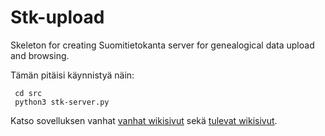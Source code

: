 # Stk-upload
Skeleton for creating Suomitietokanta server for genealogical data upload and browsing.

Tämän pitäisi käynnistyä näin:

     cd src
     python3 stk-server.py

Katso sovelluksen vanhat <a href="https://github.com/Taapeli/Persdemo/wiki">vanhat wikisivut</a> 
sekä <a href="https://github.com/Taapeli/stk-upload/wiki">tulevat wikisivut</a>.
